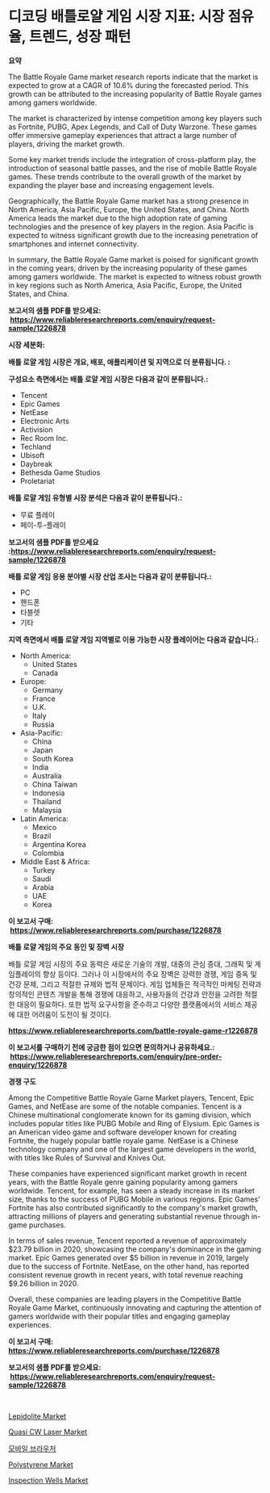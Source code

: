 <p><h1>디코딩 배틀로얄 게임 시장 지표: 시장 점유율, 트렌드, 성장 패턴</h1></p><p><strong>요약</strong></p>
<p><p>The Battle Royale Game market research reports indicate that the market is expected to grow at a CAGR of 10.6% during the forecasted period. This growth can be attributed to the increasing popularity of Battle Royale games among gamers worldwide. </p><p>The market is characterized by intense competition among key players such as Fortnite, PUBG, Apex Legends, and Call of Duty Warzone. These games offer immersive gameplay experiences that attract a large number of players, driving the market growth.</p><p>Some key market trends include the integration of cross-platform play, the introduction of seasonal battle passes, and the rise of mobile Battle Royale games. These trends contribute to the overall growth of the market by expanding the player base and increasing engagement levels.</p><p>Geographically, the Battle Royale Game market has a strong presence in North America, Asia Pacific, Europe, the United States, and China. North America leads the market due to the high adoption rate of gaming technologies and the presence of key players in the region. Asia Pacific is expected to witness significant growth due to the increasing penetration of smartphones and internet connectivity.</p><p>In summary, the Battle Royale Game market is poised for significant growth in the coming years, driven by the increasing popularity of these games among gamers worldwide. The market is expected to witness robust growth in key regions such as North America, Asia Pacific, Europe, the United States, and China.</p></p>
<p><strong>보고서의 샘플 PDF를 받으세요: &nbsp;<a href="https://www.reliableresearchreports.com/enquiry/request-sample/1226878">https://www.reliableresearchreports.com/enquiry/request-sample/1226878</a></strong></p>
<p><strong>시장 세분화:</strong></p>
<p><strong> 배틀 로얄 게임 시장은 개요, 배포, 애플리케이션 및 지역으로 더 분류됩니다. :</strong></p>
<p><strong>구성요소 측면에서는 배틀 로얄 게임 시장은 다음과 같이 분류됩니다.:</strong></p>
<p><ul><li>Tencent</li><li>Epic Games</li><li>NetEase</li><li>Electronic Arts</li><li>Activision</li><li>Rec Room Inc.</li><li>Techland</li><li>Ubisoft</li><li>Daybreak</li><li>Bethesda Game Studios</li><li>Proletariat</li></ul></p>
<p><strong> 배틀 로얄 게임 유형별 시장 분석은 다음과 같이 분류됩니다.:</strong></p>
<p><ul><li>무료 플레이</li><li>페이-투-플레이</li></ul></p>
<p><strong>보고서의 샘플 PDF를 받으세요 :<a href="https://www.reliableresearchreports.com/enquiry/request-sample/1226878">https://www.reliableresearchreports.com/enquiry/request-sample/1226878</a></strong></p>
<p><strong> 배틀 로얄 게임 응용 분야별 시장 산업 조사는 다음과 같이 분류됩니다.:</strong></p>
<p><ul><li>PC</li><li>핸드폰</li><li>타블렛</li><li>기타</li></ul></p>
<p><strong>지역 측면에서 배틀 로얄 게임 지역별로 이용 가능한 시장 플레이어는 다음과 같습니다.:</strong></p>
<p><ul>
    <li>
        North America:
        <ul>
            <li>United States</li>
            <li>Canada</li>
        </ul>
    </li>
    <li>
        Europe:
        <ul>
            <li>Germany</li>
            <li>France</li>
            <li>U.K.</li>
            <li>Italy</li>
            <li>Russia</li>
        </ul>
    </li>
    <li>
        Asia-Pacific:
        <ul>
            <li>China</li>
            <li>Japan</li>
            <li>South Korea</li>
            <li>India</li>
            <li>Australia</li>
            <li>China Taiwan</li>
            <li>Indonesia</li>
            <li>Thailand</li>
            <li>Malaysia</li>
        </ul>
    </li>
    <li>
        Latin America:
        <ul>
            <li>Mexico</li>
            <li>Brazil</li>
            <li>Argentina Korea</li>
            <li>Colombia</li>
        </ul>
    </li>
    <li>
        Middle East & Africa:
        <ul>
            <li>Turkey</li>
            <li>Saudi</li>
            <li>Arabia</li>
            <li>UAE</li>
            <li>Korea</li>
        </ul>
    </li>
    </ul></p>
<p><strong>이 보고서 구매: &nbsp;<a href="https://www.reliableresearchreports.com/purchase/1226878">https://www.reliableresearchreports.com/purchase/1226878</a></strong></p>
<p><strong>배틀 로얄 게임의 주요 동인 및 장벽 시장</strong></p>
<p><p>배틀 로얄 게임 시장의 주요 동력은 새로운 기술의 개발, 대중의 관심 증대, 그래픽 및 게임플레이의 향상 등이다. 그러나 이 시장에서의 주요 장벽은 강력한 경쟁, 게임 중독 및 건강 문제, 그리고 적절한 규제와 법적 문제이다. 게임 업체들은 적극적인 마케팅 전략과 창의적인 콘텐츠 개발을 통해 경쟁에 대응하고, 사용자들의 건강과 안전을 고려한 적절한 대응이 필요하다. 또한 법적 요구사항을 준수하고 다양한 플랫폼에서의 서비스 제공에 대한 어려움이 도전이 될 것이다.</p></p>
<p><strong><a href="https://www.reliableresearchreports.com/battle-royale-game-r1226878">https://www.reliableresearchreports.com/battle-royale-game-r1226878</a></strong></p>
<p><strong>이 보고서를 구매하기 전에 궁금한 점이 있으면 문의하거나 공유하세요.: &nbsp;<a href="https://www.reliableresearchreports.com/enquiry/pre-order-enquiry/1226878">https://www.reliableresearchreports.com/enquiry/pre-order-enquiry/1226878</a></strong></p>
<p><strong>경쟁 구도</strong></p>
<p><p>Among the Competitive Battle Royale Game Market players, Tencent, Epic Games, and NetEase are some of the notable companies. Tencent is a Chinese multinational conglomerate known for its gaming division, which includes popular titles like PUBG Mobile and Ring of Elysium. Epic Games is an American video game and software developer known for creating Fortnite, the hugely popular battle royale game. NetEase is a Chinese technology company and one of the largest game developers in the world, with titles like Rules of Survival and Knives Out.</p><p>These companies have experienced significant market growth in recent years, with the Battle Royale genre gaining popularity among gamers worldwide. Tencent, for example, has seen a steady increase in its market size, thanks to the success of PUBG Mobile in various regions. Epic Games' Fortnite has also contributed significantly to the company's market growth, attracting millions of players and generating substantial revenue through in-game purchases.</p><p>In terms of sales revenue, Tencent reported a revenue of approximately $23.79 billion in 2020, showcasing the company's dominance in the gaming market. Epic Games generated over $5 billion in revenue in 2019, largely due to the success of Fortnite. NetEase, on the other hand, has reported consistent revenue growth in recent years, with total revenue reaching $9.26 billion in 2020.</p><p>Overall, these companies are leading players in the Competitive Battle Royale Game Market, continuously innovating and capturing the attention of gamers worldwide with their popular titles and engaging gameplay experiences.</p></p>
<p><strong>이 보고서 구매: &nbsp; <a href="https://www.reliableresearchreports.com/purchase/1226878">https://www.reliableresearchreports.com/purchase/1226878</a></strong></p>
<p><strong>보고서의 샘플 PDF를 받으세요: &nbsp;<a href="https://www.reliableresearchreports.com/enquiry/request-sample/1226878">https://www.reliableresearchreports.com/enquiry/request-sample/1226878</a></strong><strong></strong></p>
<p>&nbsp;</p>
<p><p><a href="https://issuu.com/reportprime-2/docs/lepidolite-market-size-2030.pptx">Lepidolite Market</a></p><p><a href="https://github.com/castoriffic/Market-Research-Report-List-4/blob/main/quasi-cw-laser-market.md">Quasi CW Laser Market</a></p><p><a href="https://github.com/BrettWeberrt8767765/Market-Research-Report-List-1/blob/main/516846527376.md">모바일 브라우저</a></p><p><a href="https://issuu.com/reportprime-2/docs/polystyrene-market-size-2030.pptx">Polystyrene Market</a></p><p><a href="https://automatic-knee-4c7.notion.site/Inspection-Wells-Market-Report-Reveals-the-Latest-Trends-And-Growth-Opportunities-of-this-Market-8bc7c791a8154772bd5ef64554d3e890">Inspection Wells Market</a></p></p>